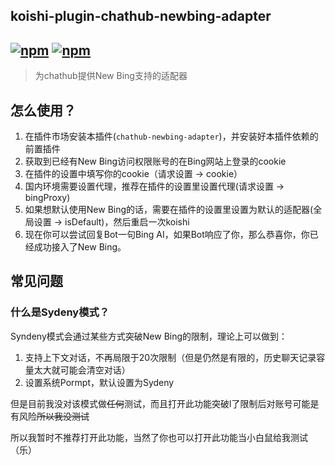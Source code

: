 ## koishi-plugin-chathub-newbing-adapter

## [![npm](https://img.shields.io/npm/v/@dingyi222666/koishi-plugin-chathub-newbing-adapter)](https://www.npmjs.com/package/@dingyi222666/koishi-plugin-chathub-newbing-adapter) [![npm](https://img.shields.io/npm/dt/@dingyi222666/koishi-plugin-chathub-newbing-adapter)](https://www.npmjs.com/package//@dingyi222666/koishi-plugin-chathub-newbing-adapter)

> 为chathub提供New Bing支持的适配器

## 怎么使用？

1. 在插件市场安装本插件(`chathub-newbing-adapter`)，并安装好本插件依赖的前置插件
2. 获取到已经有New Bing访问权限账号的在Bing网站上登录的cookie
3. 在插件的设置中填写你的cookie（请求设置 -> cookie）
4. 国内环境需要设置代理，推荐在插件的设置里设置代理(请求设置 -> bingProxy)
5. 如果想默认使用New Bing的话，需要在插件的设置里设置为默认的适配器(全局设置 -> isDefault)，然后重启一次koishi
6. 现在你可以尝试回复Bot一句Bing AI，如果Bot响应了你，那么恭喜你，你已经成功接入了New Bing。

## 常见问题

### 什么是Sydeny模式？

Syndeny模式会通过某些方式突破New Bing的限制，理论上可以做到：

1. 支持上下文对话，不再局限于20次限制（但是仍然是有限的，历史聊天记录容量太大就可能会清空对话）
2. 设置系统Pormpt，默认设置为Sydeny

但是目前我没对该模式做~~任何~~测试，而且打开此功能突破l了限制后对账号可能是有风险~~所以我没测试~~

所以我暂时不推荐打开此功能，当然了你也可以打开此功能当小白鼠给我测试（乐）
